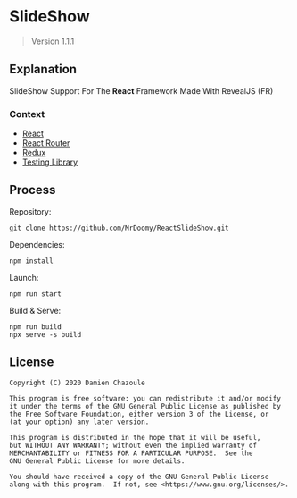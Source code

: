 # SlideShow

> Version 1.1.1

## Explanation

SlideShow Support For The **React** Framework Made With RevealJS (FR)

### Context

- [React](https://reactjs.org/)
- [React Router](https://reacttraining.com/react-router/)
- [Redux](https://redux.js.org/)
- [Testing Library](https://testing-library.com/)

## Process

Repository:

```
git clone https://github.com/MrDoomy/ReactSlideShow.git
```

Dependencies:

```
npm install
```

Launch:

```
npm run start
```

Build & Serve:

```
npm run build
npx serve -s build
```

## License

```
Copyright (C) 2020 Damien Chazoule

This program is free software: you can redistribute it and/or modify
it under the terms of the GNU General Public License as published by
the Free Software Foundation, either version 3 of the License, or
(at your option) any later version.

This program is distributed in the hope that it will be useful,
but WITHOUT ANY WARRANTY; without even the implied warranty of
MERCHANTABILITY or FITNESS FOR A PARTICULAR PURPOSE.  See the
GNU General Public License for more details.

You should have received a copy of the GNU General Public License
along with this program.  If not, see <https://www.gnu.org/licenses/>.
```
